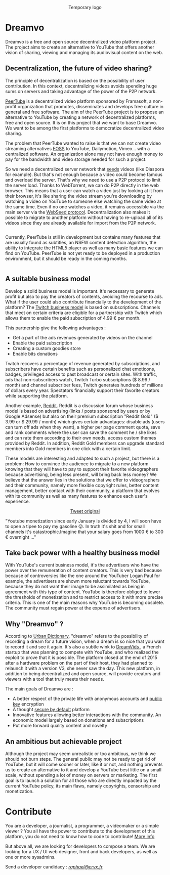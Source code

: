 <p align="center"><img src="../images/tmp_logo.png" alt="" /><br>Temporary logo</p>

# Dreamvo
Dreamvo is a free and open source decentralized video platform project. The project aims to create an alternative to YouTube that offers another vision of sharing, viewing and managing its audiovisual content on the web.

## Decentralization, the future of video sharing?
The principle of decentralization is based on the possibility of user contribution. In this context, decentralizing videos avoids spending huge sums on servers and taking advantage of the power of the P2P network.

<a href="https://github.com/Chocobozzz/PeerTube">PeerTube</a> is a decentralized video platform sponsored by Framasoft, a non-profit organization that promotes, disseminates and develops free culture in general and free software. The aim of the PeerTube project is to propose an alternative to YouTube by creating a network of decentralized platforms, free and open source. It is on this project that we want to base Dreamvo. We want to be among the first platforms to democratize decentralized video sharing.

The problem that PeerTube wanted to raise is that we can not create video streaming alternatives <a href="https://en.wikipedia.org/wiki/Free_and_open-source_software">FOSS</a> to YouTube, Dailymotion, Vimeo... with a centralized software. An organization alone may not have enough money to pay for the bandwidth and video storage needed for such a project.

So we need a decentralized server network that <a href="https://www.quora.com/What-are-seeds-peers-and-leeches-in-Torrents-language">seeds</a> videos (like Diaspora for example). But that's not enough because a video could become famous and overload the server. That's why we need to use a P2P protocol to limit the server load. Thanks to WebTorrent, we can do P2P directly in the web browser. This means that a user can watch a video just by looking at it from their browser, it's like sharing the video stream you're downloading by watching a video on YouTube to someone else watching the same video at the same time. Even if no one watches a video, it remains accessible via the main server via the <a href="http://getright.com/seedtorrent.html">WebSeed protocol</a>. Decentralization also makes it possible to migrate to another platform without having to re-upload all of its videos since they are already available for import from the P2P network.

<p align="center"><img src="../images/screen2.png" alt="" /></p>

Currently, PeerTube is still in development but contains many features that are usually found as subtitles, an NSFW content detection algorithm, the ability to integrate the HTML5 player as well as many basic features we can find on YouTube. PeerTube is not yet ready to be deployed in a production environment, but it should be ready in the coming months.

<p align="center"><img src="../images/screen1.png" alt="" /></p>

## A suitable business model
Develop a solid business model is important. It's necessary to generate profit but also to pay the creators of contents, avoiding the recourse to ads. What if the user could also contribute financially to the development of the platform? The <a href="https://medium.com/precoil/what-is-the-business-model-for-a-twitch-streamer-f3b9e5351666">Twitch business model</a> is based on subscriptions. Channels that meet on certain criteria are eligible for a partnership with Twitch which allows them to enable the paid subscription of 4.99 € per month.

This partnership give the following advantages :
* Get a part of the ads revenues generated by videos on the channel
* Enable the paid subscription
* Creating a custom goodies store
* Enable bits donations

Twitch recovers a percentage of revenue generated by subscriptions, and subscribers have certain benefits such as personalized chat emoticons, badges, privileged access to past broadcast or certain sites. With traffic, ads that non-subscribers watch, Twitch Turbo subscriptions ($ 8.99 / month) and channel subscriber fees, Twitch generates hundreds of millions of dollars every year. Spectators financially support their favorite creators while supporting the platform.

Another example, <a href="https://www.feedough.com/reddit-make-money-reddit-business-model/">Reddit</a>. Reddit is a discussion forum whose business model is based on advertising (links / posts sponsored by users or by Google Adsense) but also on their premium subscription "Reddit Gold" ($ 3.99 or $ 29.99 / month) which gives certain advantages: disable ads (users can turn off ads when they want), a higher per page comment quota, save and rank comments where the user can save the comment he / she likes and can rate them according to their own needs, access custom themes provided by Reddit. In addition, Reddit Gold members can upgrade standard members into Gold members in one click with a certain limit.

These models are interesting and adapted to such a project, but there is a problem: How to convince the audience to migrate to a new platform knowing that they will have to pay to support their favorite videographers because advertising, being less present, will bring back less money? We believe that the answer lies in the solutions that we offer to videographers and their community, namely more flexible copyright rules, better content management, better contact with their community, a platform that evolves with its community as well as many features to enhance each user's experience.

<p align="center"><img src="../images/tweet1.png" alt="" /><br><a href="https://twitter.com/_Amixem/status/953612321707917312">Tweet original</a></p>

"Youtube monetization since early January is divided by 4, I will soon have to open a tipee to pay my gasoline 😜. In truth it's shit and for small channels it's catastrophic.Imagine that your salary goes from 1000 € to 300 € overnight ..."

## Take back power with a healthy business model

With YouTube's current business model, it's the advertisers who have the power over the remuneration of content creators. This is very bad because because of controversies like the one around the YouTuber Logan Paul for example, the advertisers are shown more reluctant towards YouTube, because they do not want their image to be assimilated as being in agreement with this type of content. YouTube is therefore obliged to lower the thresholds of monetization and to restrict access to it with more precise criteria. This is one of the main reasons why YouTube is becoming obsolete. The community must regain power at the expense of advertisers.

## Why "Dreamvo" ?

According to [Urban Dictionary](https://www.urbandictionary.com/define.php?term=dreamvo), "dreamvo" refers to the possibility of recording a dream for a future vision, when a dream is so nice that you want to record it and see it again. It's also a subtle wink to <a href="https://github.com/dreamvids"> DreamVids </a>, a French startup that was planning to compete with YouTube, and who realized the exploit to prove that it is possible. The platform closed at the end of 2015 after a hardware problem on the part of their host, they had planned to relaunch it with a version V3, she never saw the day. This new platform, in addition to being decentralized and open source, will provide creators and viewers with a tool that truly meets their needs.

The main goals of Dreamvo are :

- A better respect of the private life with anonymous accounts and [public key](https://www.globalsign.fr/fr/centre-information-ssl/cryptographie-cle-publique/) encryption
- A thought [secure by default](https://en.wikipedia.org/wiki/Secure_by_default) platform
- Innovative features allowing better interactions with the community. An economic model largely based on donations and subscriptions
- Put more forward quality content and novelty
  
## An ambitious but achievable project

Although the project may seem unrealistic or too ambitious, we think we should not burn steps. The general public may not be ready to get rid of YouTube, but it will come sooner or later, like it or not, and nothing prevents us to create an alternative to it and develop a YouTube best little on a small scale, without spending a lot of money on servers or marketing. The first goal is to launch a solution for all those who are directly impacted by the current YouTube policy, its main flaws, namely copyrights, censorship and monetization.

# Contribute

You are a developer, a journalist, a programmer, a videomaker or a simple viewer ? You all have the power to contribute to the development of this platform, you do not need to know how to code to contribute! <a href="https://github.com/Chocobozzz/PeerTube/blob/develop/.github/CONTRIBUTING.md"> More info </a>

But above all, we are looking for developers to compose a team. We are looking for a UX / UI web designer, front and back developers, as well as one or more sysadmins.

Send a developer candidacy : *raphael@crvx.fr*
